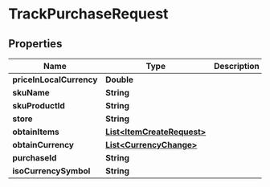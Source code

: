 

# TrackPurchaseRequest


## Properties

| Name | Type | Description | Notes |
|------------ | ------------- | ------------- | -------------|
|**priceInLocalCurrency** | **Double** |  |  |
|**skuName** | **String** |  |  [optional] |
|**skuProductId** | **String** |  |  [optional] |
|**store** | **String** |  |  [optional] |
|**obtainItems** | [**List&lt;ItemCreateRequest&gt;**](ItemCreateRequest.md) |  |  [optional] |
|**obtainCurrency** | [**List&lt;CurrencyChange&gt;**](CurrencyChange.md) |  |  [optional] |
|**purchaseId** | **String** |  |  [optional] |
|**isoCurrencySymbol** | **String** |  |  [optional] |



